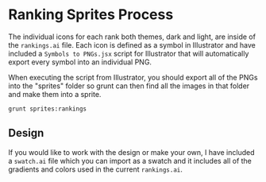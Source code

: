 # Ranking Sprites Process

The individual icons for each rank both themes, dark and light, are inside of the `rankings.ai` file. Each icon is defined as a symbol in Illustrator and have included a `Symbols to PNGs.jsx` script for Illustrator that will automatically export every symbol into an individual PNG.

When executing the script from Illustrator, you should export all of the PNGs into the "sprites" folder so grunt can then find all the images in that folder and make them into a sprite.

```
grunt sprites:rankings
```

## Design

If you would like to work with the design or make your own, I have included a `swatch.ai` file which you can import as a swatch and it includes all of the gradients and colors used in the current `rankings.ai`.